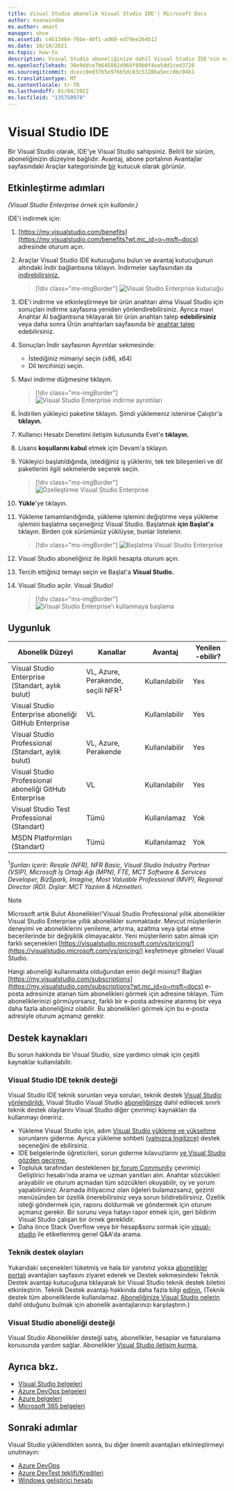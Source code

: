 ```yaml
---
title: Visual Studio abonelik Visual Studio IDE'| Microsoft Docs
author: evanwindom
ms.author: amast
manager: shve
ms.assetid: c4b13464-76be-40f1-ad60-ed79ee264b12
ms.date: 10/18/2021
ms.topic: how-to
description: Visual Studio aboneliğinize dahil Visual Studio IDE'nin nasıl indir Visual Studio öğrenin
ms.openlocfilehash: 38e9ddce7b645802d969f09b0f4ea5dd1ced3720
ms.sourcegitcommit: dcecc0ed37b5e976b5dc83c5128ba5ecc8bc04b1
ms.translationtype: MT
ms.contentlocale: tr-TR
ms.lasthandoff: 01/04/2022
ms.locfileid: "135750978"
---
```

# <a name="the-visual-studio-ide"></a>Visual Studio IDE
Bir Visual Studio olarak, IDE'ye Visual Studio sahipsiniz.  Belirli bir sürüm, aboneliğinizin düzeyine bağlıdır.  Avantaj, abone portalının Avantajlar sayfasındaki Araçlar kategorisinde [bir](https://my.visualstudio.com/benefits?wt.mc_id=o~msft~docs) kutucuk olarak görünür.

## <a name="activation-steps"></a>Etkinleştirme adımları
*(Visual Studio Enterprise örnek için kullanılır.)*

IDE'i indirmek için:
1. [https://my.visualstudio.com/benefits](https://my.visualstudio.com/benefits?wt.mc_id=o~msft~docs) adresinde oturum açın.
2. Araçlar Visual Studio IDE kutucuğunu bulun ve avantaj kutucuğunun altındaki İndir bağlantısına tıklayın.   İndirmeler sayfasından da [indirebilirsiniz.](https://my.visualstudio.com/downloads?wt.mc_id=o~msft~docs)
   > [!div class="mx-imgBorder"]
   > ![Visual Studio Enterprise kutucuğu](_img/vs-ide-experience/vs-ide-tile.png "Visual Studio yüklemek için Visual Studio kutucuğunda ' indir 'e tıklayın.")

3. IDE'i indirme ve etkinleştirmeye bir ürün anahtarı alma Visual Studio için sonuçları indirme sayfasına yeniden yönlendirebilirsiniz. Ayrıca mavi Anahtar Al bağlantısına tıklayarak bir ürün anahtarı talep **edebilirsiniz** veya daha sonra Ürün anahtarları sayfasında bir [anahtar talep](https://my.visualstudio.com/productkeys) edebilirsiniz.
4. Sonuçları İndir sayfasının Ayrıntılar sekmesinde:
   - İstediğiniz mimariyi seçin (x86, x64)
   - Dil tercihinizi seçin.
5. Mavi indirme düğmesine tıklayın.
   > [!div class="mx-imgBorder"]
   > ![Visual Studio Enterprise indirme ayrıntıları](_img/vs-ide-experience/vs-ide-download-details.png "İndirmeye başlamak için ' Indir ' düğmesine tıklayın.")
6. İndirilen yükleyici paketine tıklayın.  Şimdi yüklemeniz istenirse Çalıştır'a **tıklayın.**
7. Kullanıcı Hesabı Denetimi iletişim kutusunda Evet'e **tıklayın.**
8. Lisans **koşullarını kabul** etmek için Devam'a tıklayın.
9. Yükleyici başlatıldığında, istediğiniz iş yüklerini, tek tek bileşenleri ve dil paketlerini ilgili sekmelerde seçerek seçin.
   > [!div class="mx-imgBorder"]
   > ![Özelleştirme Visual Studio Enterprise](_img/vs-ide-experience/vs-ide-customize-install-cropped.png "İş yükleri ve diğer bileşenler için seçimlerinizi yapın.")

10. **Yükle**'ye tıklayın.

11. Yükleme tamamlandığında, yükleme işlemini değiştirme veya yükleme işlemini başlatma seçeneğiniz Visual Studio.  Başlatmak **için Başlat'a** tıklayın.  Birden çok sürümünüz yüklüyse, bunlar listelenir.
    > [!div class="mx-imgBorder"]
    > ![Başlatma Visual Studio Enterprise](_img/vs-ide-experience/vs-ide-versions.png "Visual Studio başlamak için ' Başlat ' seçeneğine tıklayın.")

12. Visual Studio aboneliğiniz ile ilişkili hesapta oturum açın.

13. Tercih ettiğiniz temayı seçin ve Başlat'a **Visual Studio.**

14. Visual Studio açılır. Visual Studio!

    > [!div class="mx-imgBorder"]
    > ![Visual Studio Enterprise'ı kullanmaya başlama](_img/vs-ide-experience/vs-ide-start-cropped.png "Visual Studio hoş geldiniz!")


## <a name="eligibility"></a>Uygunluk
| Abonelik Düzeyi                                                 |     Kanallar                                            | Avantaj                                                          | Yenilen -ebilir?    |
|--------------------------------------------------------------------|---------------------------------------------------------|------------------------------------------------------------------|---------------|
| Visual Studio Enterprise (Standart, aylık bulut)   | VL, Azure, Perakende, seçili NFR<sup>1</sup> | Kullanılabilir       |  Yes          |
| Visual Studio Enterprise aboneliği GitHub Enterprise   | VL | Kullanılabilir       |  Yes          |
| Visual Studio Professional (Standart, aylık bulut) | VL, Azure, Perakende                                       | Kullanılabilir                                                            |  Yes          |
| Visual Studio Professional aboneliği GitHub Enterprise | VL   | Kullanılabilir              |  Yes          |
| Visual Studio Test Professional (Standart)                         | Tümü                                            | Kullanılamaz                                             |  Yok         |
| MSDN Platformları (Standart)                                          | Tümü                                              | Kullanılamaz                                              |  Yok          |

<sup>1</sup>*Şunları içerir: Resale (NFR), NFR Basic, Visual Studio Industry Partner (VSIP), Microsoft İş Ortağı Ağı (MPN), FTE, MCT Software & Services Developer, BizSpark, Imagine, Most Valuable Professional (MVP), Regional Director (RD).  Dışlar: MCT Yazılım & Hizmetleri.*  

> [!NOTE]
> Microsoft artık Bulut Abonelikleri'Visual Studio Professional yıllık abonelikler Visual Studio Enterprise yıllık abonelikler sunmaktadır. Mevcut müşterilerin deneyimi ve aboneliklerini yenileme, artırma, azaltma veya iptal etme becerilerinde bir değişiklik olmayacaktır. Yeni müşterilerin satın almak için farklı seçenekleri [https://visualstudio.microsoft.com/vs/pricing/](https://visualstudio.microsoft.com/vs/pricing/) keşfetmeye gitmeleri Visual Studio.

Hangi aboneliği kullanmakta olduğundan emin değil misiniz?  Bağlan [https://my.visualstudio.com/subscriptions](https://my.visualstudio.com/subscriptions?wt.mc_id=o~msft~docs) e-posta adresinize atanan tüm abonelikleri görmek için adresine tıklayın. Tüm aboneliklerinizi görmüyorsanız, farklı bir e-posta adresine atanmış bir veya daha fazla aboneliğiniz olabilir.  Bu abonelikleri görmek için bu e-posta adresiyle oturum açmanız gerekir.

## <a name="support-resources"></a>Destek kaynakları
Bu sorun hakkında bir Visual Studio, size yardımcı olmak için çeşitli kaynaklar kullanılabilir.

### <a name="visual-studio-ide-technical-support"></a>Visual Studio IDE teknik desteği
 Visual Studio IDE teknik sorunları veya soruları, teknik destek [Visual Studio yönlendirildi.](https://visualstudio.microsoft.com/vs/support/) Visual Studio Visual Studio [aboneliğinize](vs-tech-support.md) dahil edilecek sınırlı teknik destek olaylarını Visual Studio diğer çevrimiçi kaynakları da kullanmayı öneririz.
- Yükleme Visual Studio için, adım [Visual Studio yükleme ve yükseltme](https://docs.microsoft.com/visualstudio/install/troubleshooting-installation-issues) sorunlarını giderme. Ayrıca yükleme sohbeti [(yalnızca İngilizce)](https://visualstudio.microsoft.com/vs/support/#talktous) destek seçeneğini de ebilirsiniz.
- IDE belgelerinde öğreticileri, sorun giderme kılavuzlarını [ve Visual Studio gözden geçirme.](https://docs.microsoft.com/visualstudio/ide/)
- Topluluk tarafından desteklenen [bir forum Community](https://developercommunity.visualstudio.com/) çevrimiçi Geliştirici hesabı'nda arama ve uzman yanıtları alın. Anahtar sözcükleri arayabilir ve oturum açmadan tüm sözcükleri okuyabilir, oy ve yorum yapabilirsiniz. Aramada ihtiyacınız olan öğeleri bulamazsanız, gezinti menüsünden bir özellik önerebilirsiniz veya sorun bildirebilirsiniz. Özellik isteği göndermek için, raporu doldurmak ve göndermek için oturum açmanız gerekir. Bir sorunu veya hatayı rapor etmek için, geri bildirim Visual Studio çalışan bir örnek gereklidir.
- Daha önce Stack Overflow veya bir hesap&soru sormak için [visual-studio](https://stackoverflow.com/questions/tagged/visual-studio?tab=Newest) ile etiketlenmiş genel Q&A'da arama.

### <a name="technical-support-incidents"></a>Teknik destek olayları
Yukarıdaki seçenekleri tüketmiş ve hala bir yanıtınız yoksa [abonelikler portalı](https://my.visualstudio.com/Benefits) avantajları sayfasını ziyaret ederek ve Destek sekmesindeki Teknik Destek avantajı kutucuğuna tıklayarak bir Visual Studio teknik destek biletini etkinleştirin. Teknik Destek avantajı hakkında daha fazla bilgi [edinin.](vs-tech-support.md) (Teknik destek tüm aboneliklerde kullanılamaz. [Aboneliğinize Visual Studio nelerin](https://visualstudio.microsoft.com/vs/benefits/#azure?cat=visual-studio-enterprise-subscription) dahil olduğunu bulmak için abonelik avantajlarınızı karşılaştırın.)

### <a name="visual-studio-subscription-support"></a>Visual Studio aboneliği desteği
Visual Studio Abonelikler desteği satış, abonelikler, hesaplar ve faturalama konusunda yardım sağlar. Abonelikler [Visual Studio iletişim kurma.](https://my.visualstudio.com/gethelp)

## <a name="see-also"></a>Ayrıca bkz.
- [Visual Studio belgeleri](/visualstudio/)
- [Azure DevOps belgeleri](/azure/devops/)
- [Azure belgeleri](/azure/)
- [Microsoft 365 belgeleri](/microsoft-365/)

## <a name="next-steps"></a>Sonraki adımlar
Visual Studio yüklendikten sonra, bu diğer önemli avantajları etkinleştirmeyi unutmayın:
- [Azure DevOps](vs-azure-devops.md)
- [Azure DevTest teklifi/Kredileri](/azure/devtest/offer/)
- [Windows geliştirici hesabı](vs-windows-dev.md)
